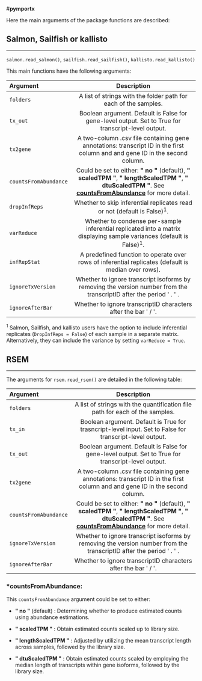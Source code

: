 #**pymportx**

Here the main arguments of the package functions are described:

## Salmon, Sailfish or kallisto
---

 ``salmon.read_salmon()``, ``sailfish.read_sailfish()``, `kallisto.read_kallisto()`

This main functions have the following arguments:

| Argument | Description |
|:---------|:-----------:|
|`folders` | A list of strings with the folder path for each of the samples.|        
|`tx_out` | Boolean argument. Default is False for gene-level output. Set to True for transcript-level output.  |
|`tx2gene` | A two-column .csv file containing gene annotations: transcript ID in the first column and and gene ID in the second column.| 
|`countsFromAbundance` | Could be set to either: **" no "** (default), **" scaledTPM "**, **" lengthScaledTPM "**, **" dtuScaledTPM "**. See [**countsFromAbundance**](https://pymportx.readthedocs.io/en/latest/index%20copia/#:~:text=*-,countsFromAbundance,-%3A) for more detail.|  
|`dropInfReps` | Whether to skip inferential replicates read or not (default is False)<sup>1</sup>.|
|`varReduce` | Whether to condense per-sample inferential replicated into a matrix displaying sample variances (default is False)<sup>1</sup>.|
|`infRepStat`| A predefined function to operate over rows of inferential replicates (default is median over rows).|
|`ignoreTxVersion` | Whether to ignore transcript isoforms by removing the version number from the transcriptID after the period ' . ' . |  
|`ignoreAfterBar` |Whether to ignore transcriptID characters after the bar ' / '. | 

<sup>1</sup> Salmon, Sailfish, and kallisto users have the option to include inferential replicates (`DropInfReps = False`) of each sample in a separate matrix. Alternatively, they can include the variance by setting `varReduce = True`.

## RSEM
---

The arguments for ``rsem.read_rsem()`` are detailed in the following table:

| Argument | Description |
|:---------|:-----------:|
|`folders` | A list of strings with the quantification file path for each of the samples.|     
|`tx_in` | Boolean argument. Default is True for trasncript-level input. Set to False for transcript-level output. |     
|`tx_out` | Boolean argument. Default is False for gene-level output. Set to True for transcript-level output.  |
|`tx2gene` | A two-column .csv file containing gene annotations: transcript ID in the first column and and gene ID in the second column.| 
|`countsFromAbundance` | Could be set to either: **" no "** (default), **" scaledTPM "**, **" lengthScaledTPM "**, **" dtuScaledTPM "**. See [**countsFromAbundance**](https://pymportx.readthedocs.io/en/latest/index%20copia/#:~:text=*-,countsFromAbundance,-%3A) for more detail.| 
|`ignoreTxVersion` | Whether to ignore transcript isoforms by removing the version number from the transcriptID after the period ' . ' . |  
|`ignoreAfterBar` |Whether to ignore transcriptID characters after the bar ' / '. | 

### *countsFromAbundance:

This ``countsFromAbundance`` argument could be set to either:

* **" no "** (default) : Determining whether to produce estimated counts using abundance estimations.

* **" scaledTPM "** : Obtain estimated counts scaled up to library size.

* **" lengthScaledTPM "** : Adjusted by utilizing the mean transcript length across samples,    followed by the library size.

* **" dtuScaledTPM "** : Obtain estimated counts scaled by employing the median length of transcripts within gene isoforms, followed by the library size.



